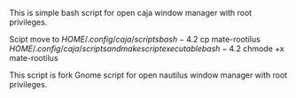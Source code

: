 This is simple bash script for open caja window manager with root privileges.


Scipt move to $HOME/.config/caja/scripts
bash-4.2$ cp mate-rootilus $HOME/.config/caja/scripts
and make script executable
bash-4.2$ chmode +x mate-rootilus

This script is fork Gnome script for open nautilus window manager with root privileges.

